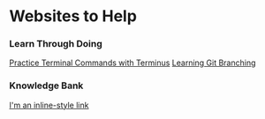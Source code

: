 # Websites to Help

### Learn Through Doing
[Practice Terminal Commands with Terminus](http://web.mit.edu/mprat/Public/web/Terminus/Web/main.html)
[Learning Git Branching](https://learngitbranching.js.org/)

### Knowledge Bank
[I'm an inline-style link](https://www.google.com)
